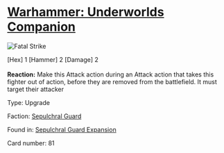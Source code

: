 # [Warhammer: Underworlds Companion](https://guidokessels.github.io/wh-underworlds)

  

![Fatal Strike](https://warhammerunderworlds.com/wp-content/uploads/sites/6/2017/12/081_ENG-Fatal-Strike.png)

<div class="whu-weapon">[Hex] 1 [Hammer] 2 [Damage] 2</div><br /><b>Reaction:</b> Make this Attack action during an Attack action that takes this fighter out of action, before they are removed from the battlefield. It must target their attacker

Type: Upgrade

Faction: [Sepulchral Guard](https://guidokessels.github.io/wh-underworlds/factions/sepulchral-guard)

Found in: [Sepulchral Guard Expansion](https://guidokessels.github.io/wh-underworlds/locations/sepulchral-guard-expansion)

Card number: 81
